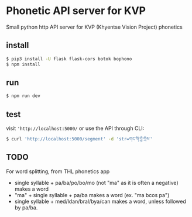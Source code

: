 # Phonetic API server for KVP

Small python http API server for KVP (Khyentse Vision Project) phonetics


## install

```sh
$ pip3 install -U flask flask-cors botok bophono
$ npm install
```

## run

```sh
$ npm run dev
```

## test

visit `'http://localhost:5000/` or use the API through CLI:

```sh
$ curl 'http://localhost:5000/segment' -d 'str=གང་གི་བློ་གྲོས་'
```

## TODO

For word splitting, from THL phonetics app
- single syllable + pa/ba/po/bo/mo (not "ma" as it is often a negative) makes a word
- "ma" + single syllable + pa/ba makes a word (ex. "ma bcos pa")
- single syllable + med/ldan/bral/bya/can makes a word, unless followed by pa/ba.